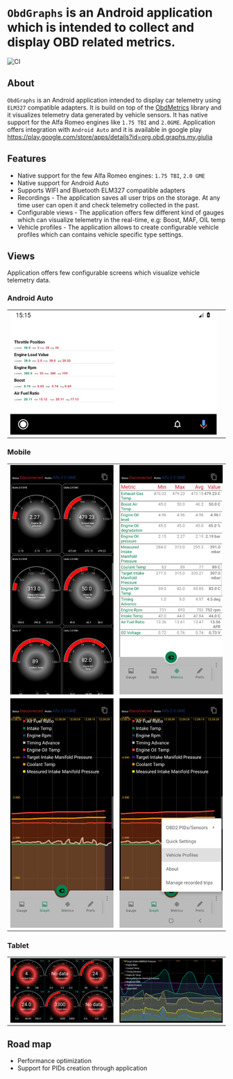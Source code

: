 # `ObdGraphs` is an Android application which is intended to collect and display OBD related metrics.

![CI](https://github.com/tzebrowski/ObdGraphs/actions/workflows/build.yml/badge.svg)

## About

`ObdGraphs` is an Android application intended to display car
telemetry  using `ELM327` compatible adapters.
It is build on top of the [ObdMetrics](https://github.com/tzebrowski/ObdMetrics "ObdMetrics") library and it visualizes telemetry data 
generated by vehicle sensors. 
It has native support for the Alfa Romeo engines like `1.75 TBI` and `2.0GME`.
Application offers integration with `Android Auto` and it is available in google play https://play.google.com/store/apps/details?id=org.obd.graphs.my.giulia

## Features

* Native support for the few Alfa Romeo engines: `1.75 TBI`, `2.0 GME`
* Native support for Android Auto  
* Supports WIFI and Bluetooth ELM327 compatible adapters 
* Recordings -  The application saves all user trips on the storage. At any time user can open it and check telemetry collected in the past.
* Configurable views -  The application offers few different kind of gauges which can visualize telemetry in the real-time, e.g: Boost, MAF, OIL temp 
* Vehicle profiles - The application allows to create configurable vehicle profiles which can contains vehicle specific type settings.


## Views

Application offers few configurable screens which visualize vehicle telemetry data.

### Android Auto

|      |      |
| ---- | ---- |
|   ![Alt text](./res/aa_screenshot.png?raw=true "Android Auto")   |  |



### Mobile

|      |      |
| ---- | ---- |
|   ![Alt text](./res/Screenshot_phone_2.png?raw=true "Gauge")   | ![Alt text](./res/Screenshot_phone_1.png?raw=true "Metrics") |
|   ![Alt text](./res/Screenshot_phone_3.png?raw=true "Graph")   | ![Alt text](./res/Screenshot_phone_4.png?raw=true "Graph") |

### Tablet


|      |      |
| ---- | ---- |
|   ![Alt text](./res/Screenshot_3.png?raw=true "Gauge")   | ![Alt text](./res/Screenshot_6.png?raw=true "Graph") |


## Road map
* Performance optimization
* Support for PIDs creation through application  